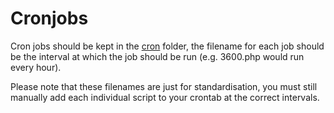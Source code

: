 # Cronjobs

Cron jobs should be kept in the [cron](cron) folder, the filename for each job should be the interval at which the job should be run (e.g. 3600.php would run every hour).

Please note that these filenames are just for standardisation, you must still manually add each individual script to your crontab at the correct intervals.